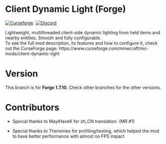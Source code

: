 # Client Dynamic Light (Forge)
[![Curseforge](https://img.shields.io/curseforge/dt/1302060?style=for-the-badge&logo=curseforge&color=e05d44)](https://www.curseforge.com/minecraft/mc-mods/client-dynamic-light)&nbsp;
[![Discord](https://img.shields.io/discord/1162694113720799263?style=for-the-badge&logo=discord&logoColor=fff&label=%20&color=0a48c4)](https://discord.gg/VxF3spJkUS)

<span>
Lightweight, multithreaded client-side dynamic lighting from held items and nearby entities. Smooth and fully configurable.
<br>
To see the full mod description, its features and how to configure it, check out the CurseForge page: https://www.curseforge.com/minecraft/mc-mods/client-dynamic-light

# Version
<span>
This branch is for <strong>Forge 1.7.10</strong>. Check other branches for the other versions.

# Contributors
  
- Special thanks to MayIHaveK for zh_CN translation. (MR #1)
  
- Special thanks to Thenemex for profiling/testing, which helped the mod to have better performance with almost no FPS impact
